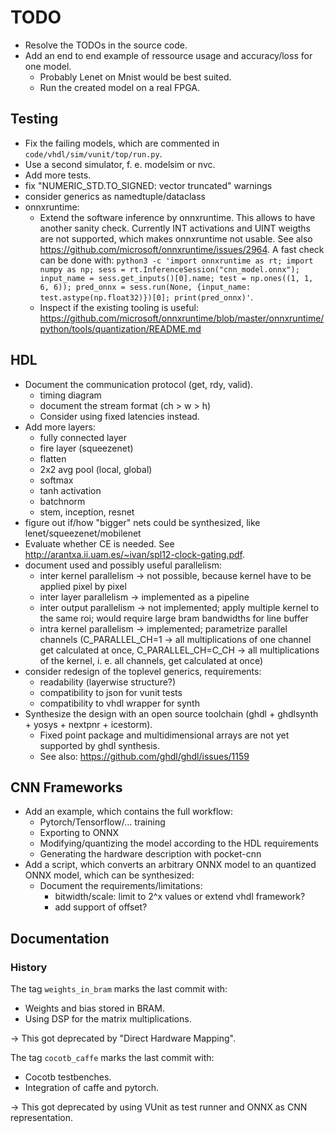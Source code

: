 # TODO

- Resolve the TODOs in the source code.
- Add an end to end example of ressource usage and accuracy/loss for one model.
  - Probably Lenet on Mnist would be best suited.
  - Run the created model on a real FPGA.

## Testing

- Fix the failing models, which are commented in `code/vhdl/sim/vunit/top/run.py`.
- Use a second simulator, f. e. modelsim or nvc.
- Add more tests.
- fix "NUMERIC_STD.TO_SIGNED: vector truncated" warnings
- consider generics as namedtuple/dataclass
- onnxruntime:
  - Extend the software inference by onnxruntime. This allows to have another sanity check. Currently INT activations and UINT weigths are not supported, which makes onnxruntime not usable. See also <https://github.com/microsoft/onnxruntime/issues/2964>. A fast check can be done with: `python3 -c 'import onnxruntime as rt; import numpy as np; sess = rt.InferenceSession("cnn_model.onnx"); input_name = sess.get_inputs()[0].name; test = np.ones((1, 1, 6, 6)); pred_onnx = sess.run(None, {input_name: test.astype(np.float32)})[0]; print(pred_onnx)'`.
  - Inspect if the existing tooling is useful: <https://github.com/microsoft/onnxruntime/blob/master/onnxruntime/python/tools/quantization/README.md>

## HDL

- Document the communication protocol (get, rdy, valid).
  - timing diagram
  - document the stream format (ch > w > h)
  - Consider using fixed latencies instead.
- Add more layers:
  - fully connected layer
  - fire layer (squeezenet)
  - flatten
  - 2x2 avg pool (local, global)
  - softmax
  - tanh activation
  - batchnorm
  - stem, inception, resnet
- figure out if/how "bigger" nets could be synthesized, like lenet/squeezenet/mobilenet
- Evaluate whether CE is needed. See <http://arantxa.ii.uam.es/~ivan/spl12-clock-gating.pdf>.
- document used and possibly useful parallelism:
  - inter kernel parallelism &rarr; not possible, because kernel have to be applied pixel by pixel
  - inter layer parallelism &rarr; implemented as a pipeline
  - inter output parallelism &rarr; not implemented; apply multiple kernel to the same roi; would require large bram bandwidths for line buffer
  - intra kernel parallelism &rarr; implemented; parametrize parallel channels (C_PARALLEL_CH=1 &rarr; all multiplications of one channel get calculated at once, C_PARALLEL_CH=C_CH &rarr; all multiplications of the kernel, i. e. all channels, get calculated at once)
- consider redesign of the toplevel generics, requirements:
  - readability (layerwise structure?)
  - compatibility to json for vunit tests
  - compatibility to vhdl wrapper for synth
- Synthesize the design with an open source toolchain (ghdl + ghdlsynth + yosys + nextpnr + icestorm).
  - Fixed point package and multidimensional arrays are not yet supported by ghdl synthesis.
  - See also: <https://github.com/ghdl/ghdl/issues/1159>

## CNN Frameworks

- Add an example, which contains the full workflow:
  - Pytorch/Tensorflow/... training
  - Exporting to ONNX
  - Modifying/quantizing the model according to the HDL requirements
  - Generating the hardware description with pocket-cnn
- Add a script, which converts an arbitrary ONNX model to an quantized ONNX model, which can be synthesized:
  - Document the requirements/limitations:
    - bitwidth/scale: limit to 2^x values or extend vhdl framework?
    - add support of offset?

## Documentation

### History

The tag `weights_in_bram` marks the last commit with:

- Weights and bias stored in BRAM.
- Using DSP for the matrix multiplications.

&rarr; This got deprecated by "Direct Hardware Mapping".

The tag `cocotb_caffe` marks the last commit with:

- Cocotb testbenches.
- Integration of caffe and pytorch.

&rarr; This got deprecated by using VUnit as test runner and ONNX as CNN representation.
